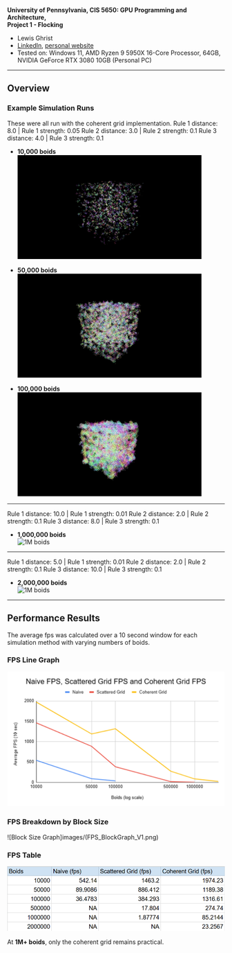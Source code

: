 **University of Pennsylvania, CIS 5650: GPU Programming and Architecture,  
Project 1 - Flocking**

* Lewis Ghrist  
* [LinkedIn](https://www.linkedin.com/in/lewis-ghrist-4b1b3728b/), [personal website](https://siwel-cg.github.io/siwel.cg_websiteV1/index.html#home)  
* Tested on: Windows 11, AMD Ryzen 9 5950X 16-Core Processor, 64GB, NVIDIA GeForce RTX 3080 10GB (Personal PC)

---

## Overview

### Example Simulation Runs 
These were all run with the coherent grid implementation. 
Rule 1 distance: 8.0 | Rule 1 strength: 0.05
Rule 2 distance: 3.0 | Rule 2 strength: 0.1
Rule 3 distance: 4.0 | Rule 3 strength: 0.1

- **10,000 boids**  
  ![10k boids](images/BOIDS_834_10000.gif)

- **50,000 boids**  
  ![50k boids](images/BOIDS_834_50000.gif)

- **100,000 boids**  
  ![100k boids](images/BOIDS_834_100000.gif)

---
Rule 1 distance: 10.0 | Rule 1 strength: 0.01
Rule 2 distance: 2.0 | Rule 2 strength: 0.1
Rule 3 distance: 8.0 | Rule 3 strength: 0.1

- **1,000,000 boids**  
  ![1M boids](images/BOIDS_1028_1000000.gif)

---
Rule 1 distance: 5.0 | Rule 1 strength: 0.01
Rule 2 distance: 2.0 | Rule 2 strength: 0.1
Rule 3 distance: 10.0 | Rule 3 strength: 0.1

- **2,000,000 boids**  
  ![1M boids](images/BOIDS_5210_1000000.gif)

---

## Performance Results
The average fps was calculated over a 10 second window for each simulation method with varying numbers of boids.
### FPS Line Graph
![FPS Line Graph](images/FPS_LineGraph_V1.png)

### FPS Breakdown by Block Size
![Block Size Graph]images/(FPS_BlockGraph_V1.png)

### FPS Table
![FPS Table](images/FPS_Table_V1.png)

At **1M+ boids**, only the coherent grid remains practical.
